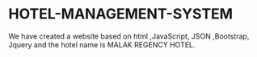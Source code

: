# HOTEL-MANAGEMENT-SYSTEM
We have created a website based on html ,JavaScript, JSON ,Bootstrap, Jquery and the hotel name is MALAK REGENCY HOTEL.
